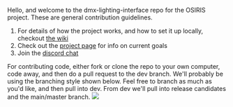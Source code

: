 Hello, and welcome to the dmx-lighting-interface repo for the OSIRIS project.  These are general contribution guidelines.

1) For details of how the project works, and how to set it up locally, checkout [the wiki](https://github.com/osiris-project/dmx-lighting-interface/wiki)
2) Check out the [project page](https://github.com/osiris-project/dmx-lighting-interface/projects) for info on current goals
3) Join the [discord chat](discord.gg/bpeuwRmpBe)


For contributing code, either fork or clone the repo to your own computer, code away, and then do a pull request to the dev branch.
We'll probably be using the branching style shown below.  Feel free to branch as much as you'd like, and then pull into dev.  From dev we'll pull into release candidates and the main/master branch.
![](https://nvie.com/img/git-model@2x.png)
